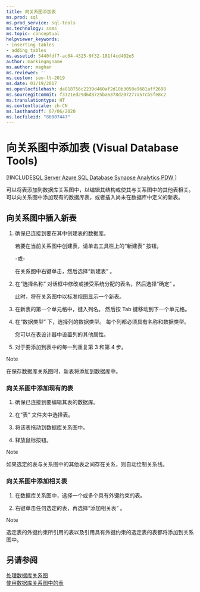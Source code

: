 ```yaml
---
title: 向关系图添加表
ms.prod: sql
ms.prod_service: sql-tools
ms.technology: ssms
ms.topic: conceptual
helpviewer_keywords:
- inserting tables
- adding tables
ms.assetid: 5440fdf7-ac04-4325-9f32-181f4cd402e5
author: markingmyname
ms.author: maghan
ms.reviewer: ''
ms.custom: seo-lt-2019
ms.date: 01/19/2017
ms.openlocfilehash: da818756c2239d460af2d18b3050e9681aff2698
ms.sourcegitcommit: f3321ed29d6d8725ba6378d207277a57cb5fe8c2
ms.translationtype: HT
ms.contentlocale: zh-CN
ms.lasthandoff: 07/06/2020
ms.locfileid: "86007447"
---
```

# <a name="add-tables-to-diagrams-visual-database-tools"></a>向关系图中添加表 (Visual Database Tools)

[!INCLUDE[SQL Server Azure SQL Database Synapse Analytics PDW ](../../includes/applies-to-version/sql-asdb-asdbmi-asa-pdw.md)]

可以将表添加到数据库关系图中，以编辑其结构或使其与关系图中的其他表相关。 可以向关系图中添加现有的数据库表，或者插入尚未在数据库中定义的新表。
  
## <a name="to-insert-a-new-table-into-a-diagram"></a>向关系图中插入新表

1. 确保已连接到要在其中创建表的数据库。

   若要在当前关系图中创建表，请单击工具栏上的“新建表”  按钮。

   -或-  

   在关系图中右键单击，然后选择“新建表”  。

2. 在“选择名称”  对话框中修改或接受系统分配的表名，然后选择“确定”  。

   此时，将在关系图中以标准视图显示一个新表。

3. 在新表的第一个单元格中，键入列名。 然后按 Tab 键移动到下一个单元格。

4. 在“数据类型”  下，选择列的数据类型。 每个列都必须具有名称和数据类型。

   您可以在表设计器中设置列的其他属性。

5. 对于要添加到表中的每一列重复第 3 和第 4 步。

> [!NOTE]
> 在保存数据库关系图时，新表将添加到数据库中。

### <a name="to-add-an-existing-table-to-a-diagram"></a>向关系图中添加现有的表

1. 确保已连接到要编辑其表的数据库。

2. 在“表”  文件夹中选择表。

3. 将该表拖动到数据库关系图中。

4. 释放鼠标按钮。

> [!NOTE]
> 如果选定的表与关系图中的其他表之间存在关系，则自动绘制关系线。

### <a name="to-add-related-tables-to-a-diagram"></a>向关系图中添加相关表  

1. 在数据库关系图中，选择一个或多个具有外键约束的表。  

2. 右键单击任何选定的表，再选择“添加相关表”  。  

> [!NOTE]
> 选定表的外键约束所引用的表以及引用具有外键约束的选定表的表都将添加到关系图中。  

## <a name="see-also"></a>另请参阅

[处理数据库关系图](../../ssms/visual-db-tools/work-with-database-diagrams-visual-database-tools.md)  
[使用数据库关系图中的表](../../ssms/visual-db-tools/work-with-tables-in-database-diagram-visual-database-tools.md)